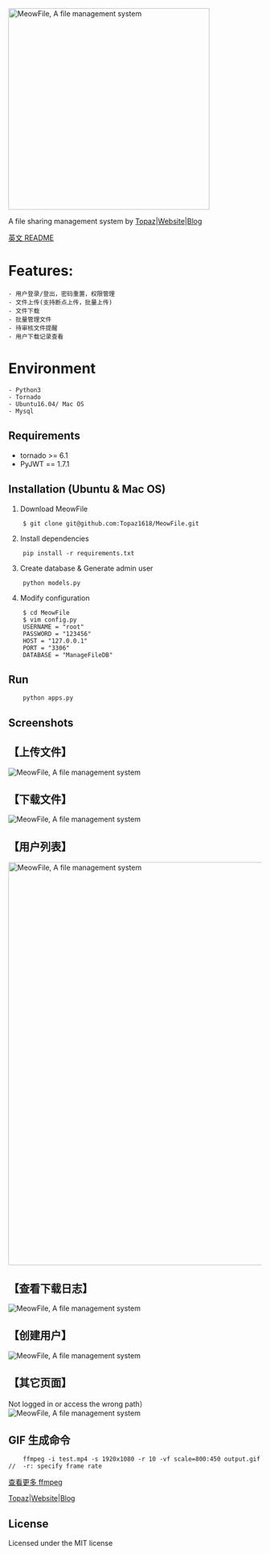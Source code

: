 <img src='static/img/logo.png' width='400' title='MeowFile, A file management system'>

A file sharing management system by [Topaz](https://topaz1618.github.io/about)|[Website](http://topazaws.com/)|[Blog](https://topaz1618.github.io/blog/)

[英文 README](https://github.com/Topaz1618/FileManageSystem/blob/master/README.md)


# Features:
    - 用户登录/登出，密码重置，权限管理
    - 文件上传(支持断点上传，批量上传)
    - 文件下载
    - 批量管理文件
    - 待审核文件提醒
    - 用户下载记录查看


# Environment
    - Python3
    - Tornado
    - Ubuntu16.04/ Mac OS
    - Mysql


## Requirements
- tornado >= 6.1
- PyJWT == 1.7.1

## Installation (Ubuntu & Mac OS)
1. Download MeowFile
```
    $ git clone git@github.com:Topaz1618/MeowFile.git
```

2. Install dependencies
```
    pip install -r requirements.txt
```

3. Create database & Generate admin user
```
    python models.py
```

4. Modify configuration
```
    $ cd MeowFile
    $ vim config.py
    USERNAME = "root"
    PASSWORD = "123456"
    HOST = "127.0.0.1"
    PORT = "3306"
    DATABASE = "ManageFileDB"
```

## Run
```
    python apps.py
```

## Screenshots

## 【上传文件】
<img src='static/images/upload.gif' title='MeowFile, A file management system'>

## 【下载文件】
<img src='static/images/download1.gif' title='MeowFile, A file management system'>

## 【用户列表】
<img src='static/images/user_list.png' width='800' title='MeowFile, A file management system'>

## 【查看下载日志】
<img src='static/images/log.gif' title='MeowFile, A file management system'>


## 【创建用户】
<img src='static/images/create_user.gif' title='MeowFile, A file management system'>

## 【其它页面】
Not logged in or access the wrong path）
<img src='static/images/others.gif' title='MeowFile, A file management system'>

## GIF 生成命令
```
    ffmpeg -i test.mp4 -s 1920x1080 -r 10 -vf scale=800:450 output.gif //  -r: specify frame rate
```
[查看更多 ffmpeg](https://topaz1618.github.io/about)


[Topaz](https://topaz1618.github.io/about)|[Website](http://topazaws.com/)|[Blog](https://topaz1618.github.io/blog/)

## License
Licensed under the MIT license